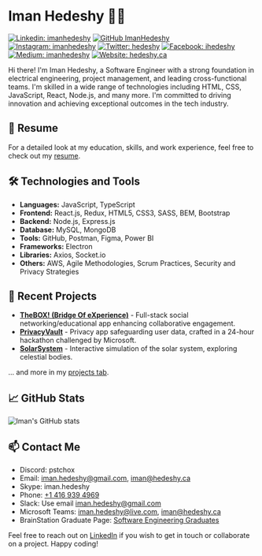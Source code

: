 # Iman Hedeshy :man_technologist:

[![Linkedin: imanhedeshy](https://img.shields.io/badge/-ImanHedeshy-blue?style=flat-square&logo=Linkedin&logoColor=white&link=https://www.linkedin.com/in/imanhedeshy/)](https://www.linkedin.com/in/imanhedeshy/)
[![GitHub ImanHedeshy](https://img.shields.io/github/followers/imanhedeshy?label=follow&style=social)](https://github.com/imanhedeshy)
[![Instagram: imanhedeshy](https://img.shields.io/badge/-imanhedeshy-%23E4405F?style=flat-square&logo=Instagram&logoColor=white&link=https://www.instagram.com/imanhedeshy/)](https://www.instagram.com/imanhedeshy/)
[![Twitter: hedeshy](https://img.shields.io/badge/-hedeshy-%231DA1F2?style=flat-square&logo=Twitter&logoColor=white&link=https://twitter.com/hedeshy)](https://twitter.com/hedeshy)
[![Facebook: ihedeshy](https://img.shields.io/badge/-ihedeshy-%231877F2?style=flat-square&logo=Facebook&logoColor=white&link=https://www.facebook.com/ihedeshy)](https://www.facebook.com/ihedeshy)
[![Medium: imanhedeshy](https://img.shields.io/badge/-imanhedeshy-black?style=flat-square&logo=Medium&logoColor=white&link=https://medium.com/@imanhedeshy)](https://medium.com/@imanhedeshy)
[![Website: hedeshy.ca](https://img.shields.io/badge/Website-hedeshy.ca-brightgreen?style=flat-square)](https://hedeshy.ca)

Hi there! I'm Iman Hedeshy, a Software Engineer with a strong foundation in electrical engineering, project management, and leading cross-functional teams. I'm skilled in a wide range of technologies including HTML, CSS, JavaScript, React, Node.js, and many more. I'm committed to driving innovation and achieving exceptional outcomes in the tech industry.

## :page_facing_up: Resume

For a detailed look at my education, skills, and work experience, feel free to check out my [resume](iman-hedeshy-resume.pdf).

## :hammer_and_wrench: Technologies and Tools
* **Languages:** JavaScript, TypeScript
* **Frontend:** React.js, Redux, HTML5, CSS3, SASS, BEM, Bootstrap
* **Backend:** Node.js, Express.js
* **Database:** MySQL, MongoDB
* **Tools:** GitHub, Postman, Figma, Power BI
* **Frameworks:** Electron
* **Libraries:** Axios, Socket.io
* **Others:** AWS, Agile Methodologies, Scrum Practices, Security and Privacy Strategies

## :seedling: Recent Projects

* [**TheBOX! (Bridge Of eXperience)**](link-to-project) - Full-stack social networking/educational app enhancing collaborative engagement.
* [**PrivacyVault**](link-to-project) - Privacy app safeguarding user data, crafted in a 24-hour hackathon challenged by Microsoft.
* [**SolarSystem**](link-to-project) - Interactive simulation of the solar system, exploring celestial bodies.

... and more in my [projects tab](https://github.com/imanhedeshy?tab=repositories).

## :chart_with_upwards_trend: GitHub Stats

![Iman's GitHub stats](https://github-readme-stats.vercel.app/api?username=imanhedeshy&show_icons=true&hide_title=true)

## :mailbox: Contact Me
* Discord: pstchox
* Email: [iman.hedeshy@gmail.com](mailto:iman.hedeshy@gmail.com), [iman@hedeshy.ca](mailto:iman@hedeshy.ca)
* Skype: iman.hedeshy
* Phone: [+1 416 939 4969](tel:+14169394969)
* Slack: Use email [iman.hedeshy@gmail.com](mailto:iman.hedeshy@gmail.com)
* Microsoft Teams: [iman.hedeshy@live.com](mailto:iman.hedeshy@live.com), [iman@hedeshy.ca](mailto:iman@hedeshy.ca)
* BrainStation Graduate Page: [Software Engineering Graduates](https://brainstation.io/hiring-brainstation-graduates)

Feel free to reach out on [LinkedIn](https://www.linkedin.com/in/imanhedeshy/) if you wish to get in touch or collaborate on a project. Happy coding!
